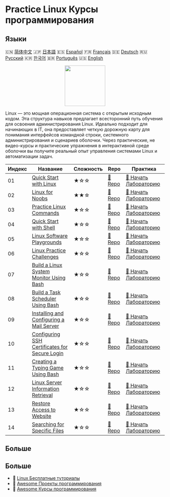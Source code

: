# Practice Linux Курсы программирования

## Языки

🇨🇳 [简体中文](README_zh.md) 🇯🇵 [日本語](README_ja.md) 🇪🇸 [Español](README_es.md) 🇫🇷 [Français](README_fr.md) 🇩🇪 [Deutsch](README_de.md) 🇷🇺 [Русский](README_ru.md) 🇰🇷 [한국어](README_ko.md) 🇧🇷 [Português](README_pt.md) 🇺🇸 [English](README.md) 

<div align="center">
<img width="128px" src="https://file.labex.io/path/k5LXo5b82pJm.png">
</div>

Linux — это мощная операционная система с открытым исходным кодом. Эта структура навыков предлагает всесторонний путь обучения для освоения администрирования Linux. Идеально подходит для начинающих в IT, она предоставляет четкую дорожную карту для понимания интерфейсов командной строки, системного администрирования и сценариев оболочки. Через практические, не видео-курсы и практические упражнения в интерактивной среде оболочки вы получите реальный опыт управления системами Linux и автоматизации задач.

|   Индекс | Название                                                                                                                 | Сложность   | Repo                                                                                      | Практика                                                                                              |
|----------|--------------------------------------------------------------------------------------------------------------------------|-------------|-------------------------------------------------------------------------------------------|-------------------------------------------------------------------------------------------------------|
|       01 | [Quick Start with Linux](https://labex.io/ru/courses/quick-start-with-linux)                                             | ★☆☆         | [🔗 Repo](https://github.com/labex-labs/quick-start-with-linux)                           | [🚀 Начать Лабораторию](https://labex.io/ru/courses/quick-start-with-linux)                           |
|       02 | [Linux for Noobs](https://labex.io/ru/courses/linux-for-noobs)                                                           | ★★☆         | [🔗 Repo](https://github.com/labex-labs/linux-for-noobs)                                  | [🚀 Начать Лабораторию](https://labex.io/ru/courses/linux-for-noobs)                                  |
|       03 | [Practice Linux Commands](https://labex.io/ru/courses/linux-basic-commands-practice-online)                              | ★☆☆         | [🔗 Repo](https://github.com/labex-labs/linux-basic-commands-practice-online)             | [🚀 Начать Лабораторию](https://labex.io/ru/courses/linux-basic-commands-practice-online)             |
|       04 | [Quick Start with Shell](https://labex.io/ru/courses/quick-start-with-shell)                                             | ★☆☆         | [🔗 Repo](https://github.com/labex-labs/quick-start-with-shell)                           | [🚀 Начать Лабораторию](https://labex.io/ru/courses/quick-start-with-shell)                           |
|       05 | [Linux Software Playgrounds](https://labex.io/ru/courses/linux-software-playgrounds)                                     | ★☆☆         | [🔗 Repo](https://github.com/labex-labs/linux-software-playgrounds)                       | [🚀 Начать Лабораторию](https://labex.io/ru/courses/linux-software-playgrounds)                       |
|       06 | [Linux Practice Challenges](https://labex.io/ru/courses/linux-practice-challenges)                                       | ★☆☆         | [🔗 Repo](https://github.com/labex-labs/linux-practice-challenges)                        | [🚀 Начать Лабораторию](https://labex.io/ru/courses/linux-practice-challenges)                        |
|       07 | [Build a Linux System Monitor Using Bash](https://labex.io/ru/courses/project-build-a-linux-system-monitor-using-bash)   | ★☆☆         | [🔗 Repo](https://github.com/labex-labs/project-build-a-linux-system-monitor-using-bash)  | [🚀 Начать Лабораторию](https://labex.io/ru/courses/project-build-a-linux-system-monitor-using-bash)  |
|       08 | [Build a Task Scheduler Using Bash](https://labex.io/ru/courses/project-build-a-task-scheduler-using-bash)               | ★☆☆         | [🔗 Repo](https://github.com/labex-labs/project-build-a-task-scheduler-using-bash)        | [🚀 Начать Лабораторию](https://labex.io/ru/courses/project-build-a-task-scheduler-using-bash)        |
|       09 | [Installing and Configuring a Mail Server](https://labex.io/ru/courses/project-installing-and-configuring-a-mail-server) | ★☆☆         | [🔗 Repo](https://github.com/labex-labs/project-installing-and-configuring-a-mail-server) | [🚀 Начать Лабораторию](https://labex.io/ru/courses/project-installing-and-configuring-a-mail-server) |
|       10 | [Configuring SSH Certificates for Secure Login](https://labex.io/ru/courses/project-certificate-configuration)           | ★☆☆         | [🔗 Repo](https://github.com/labex-labs/project-certificate-configuration)                | [🚀 Начать Лабораторию](https://labex.io/ru/courses/project-certificate-configuration)                |
|       11 | [Creating a Typing Game Using Bash](https://labex.io/ru/courses/project-creating-a-typing-game-using-bash)               | ★☆☆         | [🔗 Repo](https://github.com/labex-labs/project-creating-a-typing-game-using-bash)        | [🚀 Начать Лабораторию](https://labex.io/ru/courses/project-creating-a-typing-game-using-bash)        |
|       12 | [Linux Server Information Retrieval](https://labex.io/ru/courses/project-get-system-information)                         | ★☆☆         | [🔗 Repo](https://github.com/labex-labs/project-get-system-information)                   | [🚀 Начать Лабораторию](https://labex.io/ru/courses/project-get-system-information)                   |
|       13 | [Restore Access to Website](https://labex.io/ru/courses/project-restore-access-to-website)                               | ★☆☆         | [🔗 Repo](https://github.com/labex-labs/project-restore-access-to-website)                | [🚀 Начать Лабораторию](https://labex.io/ru/courses/project-restore-access-to-website)                |
|       14 | [Searching for Specific Files](https://labex.io/ru/courses/project-searching-for-specific-files)                         | ★☆☆         | [🔗 Repo](https://github.com/labex-labs/project-searching-for-specific-files)             | [🚀 Начать Лабораторию](https://labex.io/ru/courses/project-searching-for-specific-files)             |

## Больше



## Больше

- 🔗 [Linux Бесплатные туториалы](https://github.com/labex-labs/linux-free-tutorials)
- 🔗 [Awesome Проекты программирования](https://github.com/labex-labs/awesome-programming-projects)
- 🔗 [Awesome Курсы программирования](https://github.com/labex-labs/awesome-programming-courses)

